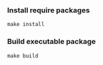 ### Install require packages
```shell
make install
```


### Build executable package
```shell
make build
```
